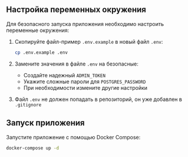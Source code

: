 ## Настройка переменных окружения

Для безопасного запуска приложения необходимо настроить переменные окружения:

1. Скопируйте файл-пример `.env.example` в новый файл `.env`:
   ```bash
   cp .env.example .env
   ```

2. Замените значения в файле `.env` на безопасные:
   - Создайте надежный `ADMIN_TOKEN`
   - Укажите сложные пароли для `POSTGRES_PASSWORD`
   - При необходимости измените другие настройки

3. Файл `.env` не должен попадать в репозиторий, он уже добавлен в `.gitignore`

## Запуск приложения

Запустите приложение с помощью Docker Compose:

```bash
docker-compose up -d
